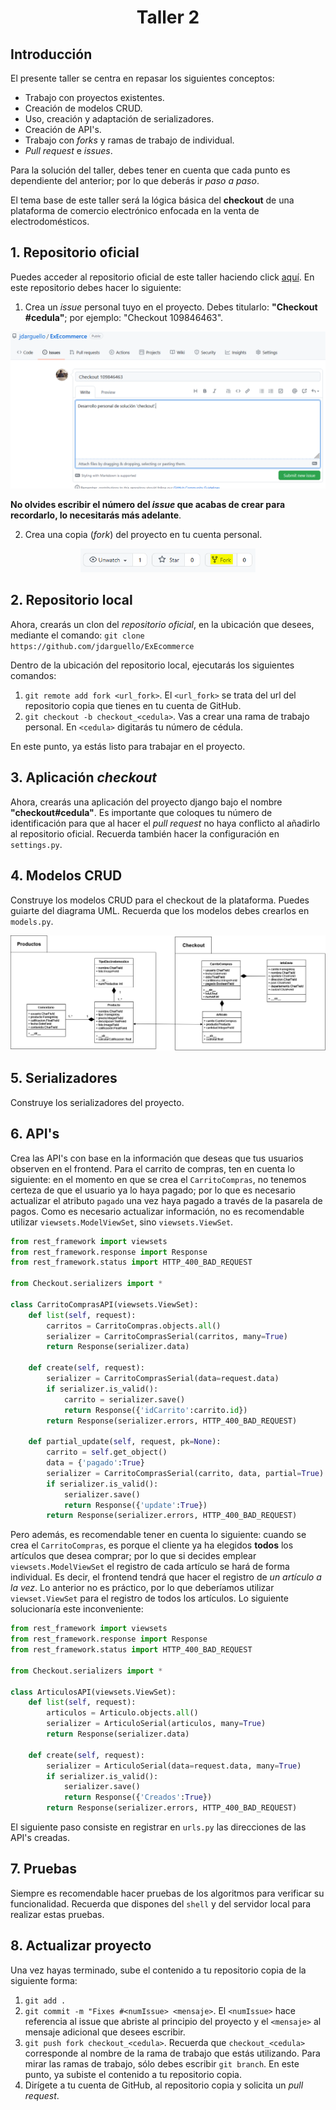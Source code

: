 <div align="center">
    <h1>Taller 2</h1>
</div>

## Introducción

El presente taller se centra en repasar los siguientes conceptos:

* Trabajo con proyectos existentes.
* Creación de modelos CRUD.
* Uso, creación y adaptación de serializadores.
* Creación de API's.
* Trabajo con _forks_ y ramas de trabajo de individual.
* _Pull request_ e _issues_.

Para la solución del taller, debes tener en cuenta que cada punto es dependiente del anterior; por lo que deberás ir _paso a paso_.

El tema base de este taller será la lógica básica del __checkout__ de una plataforma de comercio electrónico enfocada en la venta de electrodomésticos.


## 1. Repositorio oficial

Puedes acceder al repositorio oficial de este taller haciendo click [aquí](https://github.com/jdarguello/ExEcommerce). En este repositorio debes hacer lo siguiente:

1. Crea un _issue_ personal tuyo en el proyecto. Debes titularlo: __"Checkout #cedula"__; por ejemplo: "Checkout 109846463".

<div align="center">

![issue](./Images/issue.PNG)

</div>

__No olvides escribir el número del _issue_ que acabas de crear para recordarlo, lo necesitarás más adelante__.

2. Crea una copia (_fork_) del proyecto en tu cuenta personal.

<div align="center">

<img src="./Images/fork.PNG" width="280px"> 

</div>

## 2. Repositorio local

Ahora, crearás un clon del _repositorio oficial_, en la ubicación que desees, mediante el comando: `git clone https://github.com/jdarguello/ExEcommerce`

Dentro de la ubicación del repositorio local, ejecutarás los siguientes comandos:

1. `git remote add fork <url_fork>`. El `<url_fork>` se trata del url del repositorio copia que tienes en tu cuenta de GitHub.
2. `git checkout -b checkout_<cedula>`. Vas a crear una rama de trabajo personal. En `<cedula>` digitarás tu número de cédula. 

En este punto, ya estás listo para trabajar en el proyecto.

## 3. Aplicación _checkout_

Ahora, crearás una aplicación del proyecto django bajo el nombre __"checkout#cedula"__. Es importante que coloques tu número de identificación para que al hacer el _pull request_ no haya conflicto al añadirlo al repositorio oficial. Recuerda también hacer la configuración en `settings.py`.

## 4. Modelos CRUD

Construye los modelos CRUD para el checkout de la plataforma. Puedes guiarte del diagrama UML. Recuerda que los modelos debes crearlos en `models.py`.

![CRUD](./Images/UML_CRUD.png)

## 5. Serializadores

Construye los serializadores del proyecto. 

## 6. API's

Crea las API's con base en la información que deseas que tus usuarios observen en el frontend. Para el carrito de compras, ten en cuenta lo siguiente: en el momento en que se crea el `CarritoCompras`, no tenemos certeza de que el usuario ya lo haya pagado; por lo que es necesario actualizar el atributo `pagado` una vez haya pagado a través de la pasarela de pagos. Como es necesario actualizar información, no es recomendable utilizar `viewsets.ModelViewSet`, sino `viewsets.ViewSet`.

```PYTHON
from rest_framework import viewsets
from rest_framework.response import Response
from rest_framework.status import HTTP_400_BAD_REQUEST

from Checkout.serializers import *

class CarritoComprasAPI(viewsets.ViewSet):
    def list(self, request):
        carritos = CarritoCompras.objects.all()
        serializer = CarritoComprasSerial(carritos, many=True)
        return Response(serializer.data)
    
    def create(self, request):
        serializer = CarritoComprasSerial(data=request.data)
        if serializer.is_valid():
            carrito = serializer.save()
            return Response({'idCarrito':carrito.id})
        return Response(serializer.errors, HTTP_400_BAD_REQUEST)
    
    def partial_update(self, request, pk=None):
        carrito = self.get_object()
        data = {'pagado':True}
        serializer = CarritoComprasSerial(carrito, data, partial=True)
        if serializer.is_valid():
            serializer.save()
            return Response({'update':True})
        return Response(serializer.errors, HTTP_400_BAD_REQUEST)
```


Pero además, es recomendable tener en cuenta lo siguiente: cuando se crea el `CarritoCompras`, es porque el cliente ya ha elegidos __todos__ los artículos que desea comprar; por lo que si decides emplear `viewsets.ModelViewSet` el registro de cada artículo se hará de forma individual. Es decir, el frontend tendrá que hacer el registro de _un artículo a la vez_. Lo anterior no es práctico, por lo que deberíamos utilizar `viewset.ViewSet` para el registro de todos los artículos. Lo siguiente solucionaría este inconveniente:

```PYTHON
from rest_framework import viewsets
from rest_framework.response import Response
from rest_framework.status import HTTP_400_BAD_REQUEST

from Checkout.serializers import *

class ArticulosAPI(viewsets.ViewSet):
    def list(self, request):
        articulos = Articulo.objects.all()
        serializer = ArticuloSerial(articulos, many=True)
        return Response(serializer.data)
    
    def create(self, request):
        serializer = ArticuloSerial(data=request.data, many=True)
        if serializer.is_valid():
            serializer.save()
            return Response({'Creados':True})
        return Response(serializer.errors, HTTP_400_BAD_REQUEST)

```

El siguiente paso consiste en registrar en `urls.py` las direcciones de las API's creadas.

## 7. Pruebas

Siempre es recomendable hacer pruebas de los algoritmos para verificar su funcionalidad. Recuerda que dispones del `shell` y del servidor local para realizar estas pruebas.

## 8. Actualizar proyecto

Una vez hayas terminado, sube el contenido a tu repositorio copia de la siguiente forma:

1. `git add .`
2. `git commit -m "Fixes #<numIssue> <mensaje>`. El `<numIssue>` hace referencia al issue que abriste al principio del proyecto y el `<mensaje>` al mensaje adicional que desees escribir.
3. `git push fork checkout_<cedula>`. Recuerda que `checkout_<cedula>` corresponde al nombre de la rama de trabajo que estás utilizando. Para mirar las ramas de trabajo, sólo debes escribir `git branch`. En este punto, ya subiste el contenido a tu repositorio copia.
4. Dirígete a tu cuenta de GitHub, al repositorio copia y solicita un _pull request_.
